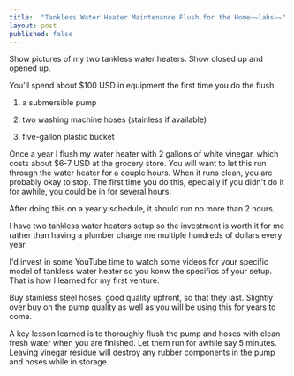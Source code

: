 ```yaml
---
title:  "Tankless Water Heater Maintenance Flush for the Home~~labs~~"
layout: post
published: false
---
```


Show pictures of my two tankless water heaters. Show closed up and opened up.

<!-- excerpt-end -->

You'll spend about $100 USD in equipment the first time you do the flush.

1. a submersible pump

2. two washing machine hoses (stainless if available)

3. five-gallon plastic bucket

Once a year I flush my water heater with 2 gallons of white vinegar, which costs about $6-7 USD at the grocery store. You will want to let this run through the water heater for a couple hours. When it runs clean, you are probably okay to stop. The first time you do this, epecially if you didn't do it for awhile, you could be in for several hours.

After doing this on a yearly schedule, it should run no more than 2 hours.

I have two tankless water heaters setup so the investment is worth it for me rather than having a plumber charge me multiple hundreds of dollars every year.

I'd invest in some YouTube time to watch some videos for your specific model of tankless water heater so you konw the specifics of your setup. That is how I learned for my first venture.

Buy stainless steel hoses, good quality upfront, so that they last. Slightly over buy on the pump quality as well as you will be using this for years to come.

A key lesson learned is to thoroughly flush the pump and hoses with clean fresh water when you are finished. Let them run for awhile say 5 minutes. Leaving vinegar residue will destroy any rubber components in the pump and hoses while in storage.
